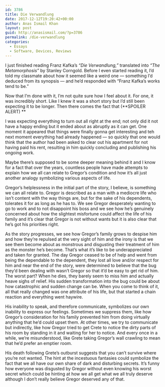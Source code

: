 ```yaml
---
id: 3786
title: Die Verwandlung
date: 2017-12-12T19:20:42+00:00
author: Anas Ismail Khan
layout: post
guid: http://anasismail.com/?p=3786
permalink: /die-verwandlung
categories:
  - Essays
  - Software, Devices, Reviews
---
```

I just finished reading Franz Kafka&#8217;s _&#8220;Die Verwandlung,&#8221;_ translated into _&#8220;The Metamorphosis&#8221;_ by Stanley Corngold. Before I even started reading it, I&#8217;d told my classmate about how it seemed like a weird one &#8212; something I&#8217;d deduced from its synopsis &#8212; and he&#8217;d responded with &#8220;Franz Kafka&#8217;s works tend to be.&#8221;

Now that I&#8217;m done with it, I&#8217;m not quite sure how I feel about it. For one, it was incredibly short. Like I knew it was a short story but I&#8217;d still been expecting it to be longer. Then there comes the fact that (**SPOILER ALERT) **  
<!--more-->I was expecting everything to turn out all right at the end; not only did it not have a happy ending but it ended about as abruptly as it can get. One moment it appeared that things were finally gonna get interesting and teh next moment everything had already happened &#8212; so quickly that one would think that the author had been asked to clear out his apartment for not having paid his rent, resulting in him quickly concluding and publishing his ongoing work.

Maybe there&#8217;s supposed to be some deeper meaning behind it and I know for a fact that over the years, countless people have made attempts to explain how we all can relate to Gregor&#8217;s condition and how it&#8217;s all just another analogy symbolizing various aspects of life.

Gregor&#8217;s helplessness in the initial part of the story, I believe, is something we can all relate to. Gregor is described as a man with a mediocre life who isn&#8217;t content with the way things are, but for the sake of his dependents, tolerates it for as long as he has to. We see Gregor desperately wanting to go to work and to not disappoint his boss and we see how he&#8217;s genuinely concerned about how the slightest misfortune could affect the life of his family and it&#8217;s clear that Gregor is not without wants but it is also clear that he&#8217;s got his priorities right.

As the story progresses, we see how Gregor&#8217;s family grows to despise him and how they&#8217;re repulsed at the very sight of him and the irony is that we see them become about as monstrous and disgusting their treatment of him as the monster he&#8217;s become. That&#8217;s what it&#8217;s like to be underappreciated and taken for granted. The day Gregor ceased to be of help and went from being the dependable to the dependent, they lost all love and/or respect for him and near the end of the story, were determined to believe that the bug they&#8217;d been dealing with wasn&#8217;t Gregor so that it&#8217;d be easy to get rid of him. The worst part? When he dies, they barely seem to miss him and actually heave sighs of relief. His sudden transformation into the bug could be about how catastrophic and sudden change can be. When you come to think of it, all that really changed was one attribute of his life, but that started a chain reaction and everything went haywire.

His inability to speak, and therefore communicate, symbolizes our own inability to express our feelings. Sometimes we suppress them, like how Gregor&#8217;s consideration for his family prevented him from doing virtually anything that he&#8217;d could upset them. At other times, we try to communicate but indirectly, like how Gregor tried to get Crete to notice the dirty parts of his room by standing in it and waiting for her to notice. And every once in a while, we&#8217;re misunderstood, like Grete taking Gregor&#8217;s wall crawling to mean that he&#8217;d prefer an emptier room.

His death following Grete&#8217;s outburst suggests that you can&#8217;t survive where you&#8217;re not wanted. The hint at the incestuous fantasies could symbolize the fact that we all have our own share of dark and disturbing secrets. It&#8217;s funny how everyone was disgusted by Gregor without even knowing his worst secret which could be hinting at how we all get what we all truly deserve although I don&#8217;t really believe Gregor deserved any of that.